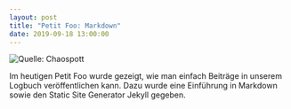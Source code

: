 ```yaml
---
layout: post
title: "Petit Foo: Markdown"
date: 2019-09-18 13:00:00
---
```

![Quelle: Chaospott](/media/petitfoo/petitfoo.png)

Im heutigen Petit Foo wurde gezeigt, wie man einfach Beiträge in unserem Logbuch veröffentlichen kann. Dazu wurde eine Einführung in Markdown sowie den Static Site Generator Jekyll gegeben.
